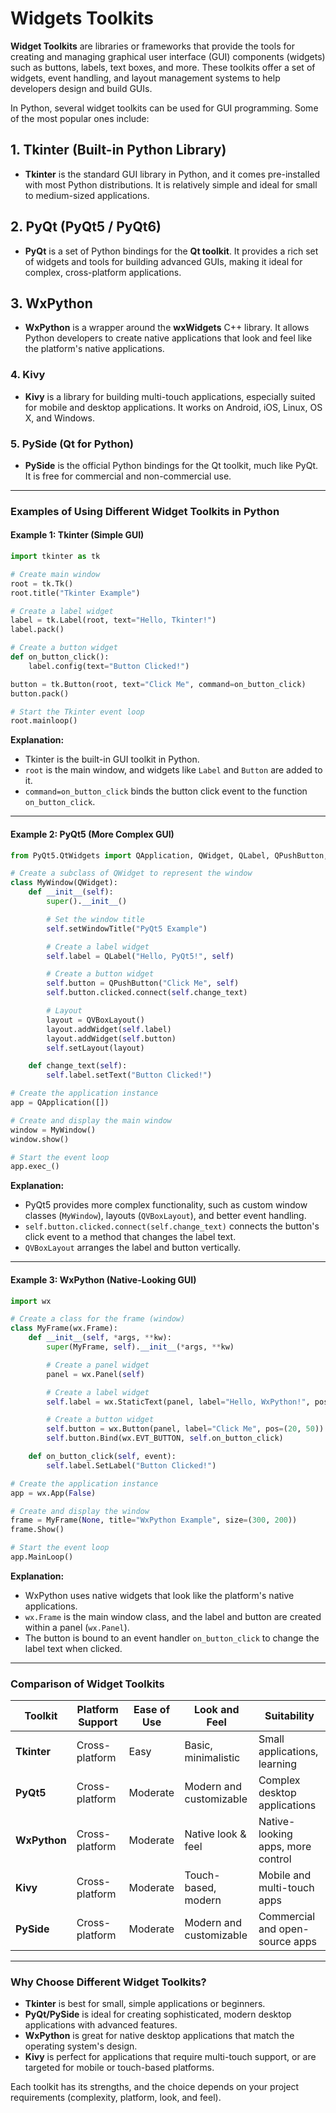 # Widgets Toolkits

**Widget Toolkits** are libraries or frameworks that provide the tools for creating and managing graphical user interface (GUI) components (widgets) such as buttons, labels, text boxes, and more. These toolkits offer a set of widgets, event handling, and layout management systems to help developers design and build GUIs.

In Python, several widget toolkits can be used for GUI programming. Some of the most popular ones include:

## 1. **Tkinter** (Built-in Python Library)

- **Tkinter** is the standard GUI library in Python, and it comes pre-installed with most Python distributions. It is relatively simple and ideal for small to medium-sized applications.

## 2. **PyQt** (PyQt5 / PyQt6)

- **PyQt** is a set of Python bindings for the **Qt toolkit**. It provides a rich set of widgets and tools for building advanced GUIs, making it ideal for complex, cross-platform applications.

## 3. **WxPython**

- **WxPython** is a wrapper around the **wxWidgets** C++ library. It allows Python developers to create native applications that look and feel like the platform's native applications.

### 4. **Kivy**

- **Kivy** is a library for building multi-touch applications, especially suited for mobile and desktop applications. It works on Android, iOS, Linux, OS X, and Windows.

### 5. **PySide** (Qt for Python)

- **PySide** is the official Python bindings for the Qt toolkit, much like PyQt. It is free for commercial and non-commercial use.

---

### Examples of Using Different Widget Toolkits in Python

#### Example 1: **Tkinter** (Simple GUI)

```python
import tkinter as tk

# Create main window
root = tk.Tk()
root.title("Tkinter Example")

# Create a label widget
label = tk.Label(root, text="Hello, Tkinter!")
label.pack()

# Create a button widget
def on_button_click():
    label.config(text="Button Clicked!")

button = tk.Button(root, text="Click Me", command=on_button_click)
button.pack()

# Start the Tkinter event loop
root.mainloop()
```

**Explanation:**

- Tkinter is the built-in GUI toolkit in Python.
- `root` is the main window, and widgets like `Label` and `Button` are added to it.
- `command=on_button_click` binds the button click event to the function `on_button_click`.

---

#### Example 2: **PyQt5** (More Complex GUI)

```python
from PyQt5.QtWidgets import QApplication, QWidget, QLabel, QPushButton, QVBoxLayout

# Create a subclass of QWidget to represent the window
class MyWindow(QWidget):
    def __init__(self):
        super().__init__()

        # Set the window title
        self.setWindowTitle("PyQt5 Example")

        # Create a label widget
        self.label = QLabel("Hello, PyQt5!", self)

        # Create a button widget
        self.button = QPushButton("Click Me", self)
        self.button.clicked.connect(self.change_text)

        # Layout
        layout = QVBoxLayout()
        layout.addWidget(self.label)
        layout.addWidget(self.button)
        self.setLayout(layout)

    def change_text(self):
        self.label.setText("Button Clicked!")

# Create the application instance
app = QApplication([])

# Create and display the main window
window = MyWindow()
window.show()

# Start the event loop
app.exec_()
```

**Explanation:**

- PyQt5 provides more complex functionality, such as custom window classes (`MyWindow`), layouts (`QVBoxLayout`), and better event handling.
- `self.button.clicked.connect(self.change_text)` connects the button's click event to a method that changes the label text.
- `QVBoxLayout` arranges the label and button vertically.

---

#### Example 3: **WxPython** (Native-Looking GUI)

```python
import wx

# Create a class for the frame (window)
class MyFrame(wx.Frame):
    def __init__(self, *args, **kw):
        super(MyFrame, self).__init__(*args, **kw)

        # Create a panel widget
        panel = wx.Panel(self)

        # Create a label widget
        self.label = wx.StaticText(panel, label="Hello, WxPython!", pos=(20, 20))

        # Create a button widget
        self.button = wx.Button(panel, label="Click Me", pos=(20, 50))
        self.button.Bind(wx.EVT_BUTTON, self.on_button_click)

    def on_button_click(self, event):
        self.label.SetLabel("Button Clicked!")

# Create the application instance
app = wx.App(False)

# Create and display the window
frame = MyFrame(None, title="WxPython Example", size=(300, 200))
frame.Show()

# Start the event loop
app.MainLoop()
```

**Explanation:**

- WxPython uses native widgets that look like the platform's native applications.
- `wx.Frame` is the main window class, and the label and button are created within a panel (`wx.Panel`).
- The button is bound to an event handler `on_button_click` to change the label text when clicked.

---

### Comparison of Widget Toolkits

| **Toolkit**  | **Platform Support** | **Ease of Use** | **Look and Feel**       | **Suitability**                   |
| ------------ | -------------------- | --------------- | ----------------------- | --------------------------------- |
| **Tkinter**  | Cross-platform       | Easy            | Basic, minimalistic     | Small applications, learning      |
| **PyQt5**    | Cross-platform       | Moderate        | Modern and customizable | Complex desktop applications      |
| **WxPython** | Cross-platform       | Moderate        | Native look & feel      | Native-looking apps, more control |
| **Kivy**     | Cross-platform       | Moderate        | Touch-based, modern     | Mobile and multi-touch apps       |
| **PySide**   | Cross-platform       | Moderate        | Modern and customizable | Commercial and open-source apps   |

---

### Why Choose Different Widget Toolkits?

- **Tkinter** is best for small, simple applications or beginners.
- **PyQt/PySide** is ideal for creating sophisticated, modern desktop applications with advanced features.
- **WxPython** is great for native desktop applications that match the operating system's design.
- **Kivy** is perfect for applications that require multi-touch support, or are targeted for mobile or touch-based platforms.

Each toolkit has its strengths, and the choice depends on your project requirements (complexity, platform, look, and feel).
